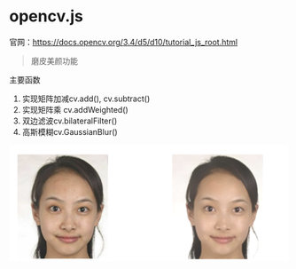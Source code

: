 # opencv.js

官网：https://docs.opencv.org/3.4/d5/d10/tutorial_js_root.html

> 磨皮美颜功能

主要函数

1. 实现矩阵加减cv.add(), cv.subtract()
2. 实现矩阵乘 cv.addWeighted()
3. 双边滤波cv.bilateralFilter()
4. 高斯模糊cv.GaussianBlur()

![img](./imags/xiaoguo.png)

